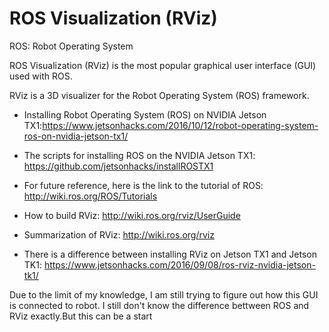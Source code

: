 # **ROS Visualization (RViz)**
ROS: Robot Operating System

ROS Visualization (RViz) is the most popular graphical user interface (GUI) used with ROS. 

RViz is a 3D visualizer for the Robot Operating System (ROS) framework.



- Installing Robot Operating System (ROS) on NVIDIA Jetson TX1:https://www.jetsonhacks.com/2016/10/12/robot-operating-system-ros-on-nvidia-jetson-tx1/

- The scripts for installing ROS on the NVIDIA Jetson TX1: https://github.com/jetsonhacks/installROSTX1

- For future reference, here is the link to the tutorial of ROS: http://wiki.ros.org/ROS/Tutorials

- How to build RViz: http://wiki.ros.org/rviz/UserGuide

- Summarization of RViz: http://wiki.ros.org/rviz

- There is a difference between installing RViz on Jetson TX1 and Jetson TK1: https://www.jetsonhacks.com/2016/09/08/ros-rviz-nvidia-jetson-tk1/


Due to the limit of my knowledge, I am still trying to figure out how this GUI is connected to robot. I still don't know the difference bettween ROS and RViz exactly.But this can be a start
